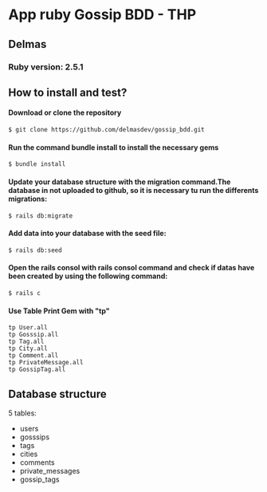 <!DOCTYPE html>
<html>
<body>
  <div>
  <h1>App ruby Gossip BDD - THP</h1>
    <h2>Delmas</h2>
      <h3>Ruby version: 2.5.1</h3>
   <h2>How to install and test?</h2>
      <h4>Download or clone the repository</h4>
        <code>$ git clone https://github.com/delmasdev/gossip_bdd.git</code>
      <h4>Run the command bundle install to install the necessary gems</h4>
        <code>$ bundle install</code>
      <h4>Update your database structure with the migration command.The database in not uploaded to github, so it is necessary tu run the differents migrations:</h4>
        <code>$ rails db:migrate</code>
      <h4>Add data into your database with the seed file:</h4>
        <code>$ rails db:seed</code>
      <h4>Open the rails consol with rails consol command and check if datas have been created by using the following command:</h4>
        <code>$ rails c</code>
      <h4>Use Table Print Gem with "tp"</h4>
        <code>tp User.all</code><br>
        <code>tp Gosssip.all</code><br>
        <code>tp Tag.all</code><br>
        <code>tp City.all</code><br>
        <code>tp Comment.all</code><br>
        <code>tp PrivateMessage.all</code><br>
        <code>tp GossipTag.all</code><br>
      </div>
      <div>
        <h2>Database structure</h2>
        <p>5 tables:</p>
        <ul>
          <li>users</li>
          <li>gosssips</li>
          <li>tags</li>
          <li>cities</li>
          <li>comments</li>
          <li>private_messages</li>
          <li>gossip_tags</li>
        </ul>
     </div>
</body>
</html>
